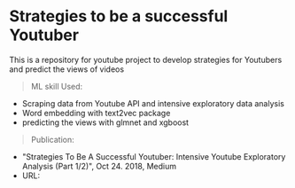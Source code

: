 # Strategies to be a successful Youtuber 

This is a repository for youtube project to develop strategies for Youtubers and predict the views of videos 

> ML skill Used: 
  - Scraping data from Youtube API and intensive exploratory data analysis 
  - Word embedding with text2vec package 
  - predicting the views with glmnet and  xgboost
 
> Publication:  
 - "Strategies To Be A Successful Youtuber: Intensive Youtube Exploratory Analysis (Part 1/2)", Oct 24. 2018, Medium 
 - URL: 
